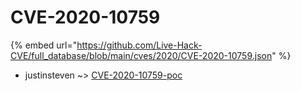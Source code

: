 # CVE-2020-10759
{% embed url="https://github.com/Live-Hack-CVE/full_database/blob/main/cves/2020/CVE-2020-10759.json" %}

* justinsteven ~> [CVE-2020-10759-poc](https://www.alice-snow.ru/2020/database/cve-2020-10759/cve-2020-10759-poc-justinsteven)